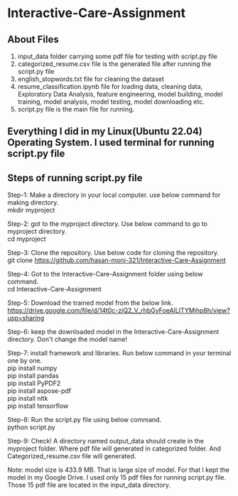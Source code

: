 # Interactive-Care-Assignment  

##   About Files
1. input_data folder carrying some pdf file for testing with script.py file 
2. categorized_resume.csv file is the generated file after running the script.py file
3. english_stopwords.txt file for cleaning the dataset
4. resume_classification.ipynb file for loading data, cleaning data, Exploratory Data Analysis, feature engineering, model building, model training, model analysis, model testing, model downloading etc.    
5. script.py file is the main file for running.


##   Everything I did in my Linux(Ubuntu 22.04) Operating System. I used terminal for running script.py file    

##   Steps of running script.py file 

Step-1:   Make a directory in your local computer. use below command for making directory.   
mkdir myproject 


Step-2: got to the myproject directory. Use below command to go to myproject directory.   
cd myproject 


Step-3:   Clone the repository. Use below code for cloning the repository.     
git clone https://github.com/hasan-moni-321/Interactive-Care-Assignment


Step-4:   Got to the Interactive-Care-Assignment folder using below command.  
cd Interactive-Care-Assignment


Step-5:   Download the trained model from the below link. 
https://drive.google.com/file/d/14t0c-ziQ2_V_rhbGvFoeAlLITYMjhp8h/view?usp=sharing


Step-6: keep the downloaded model in the Interactive-Care-Assignment directory. Don't change the model name! 


Step-7: install framework and libraries. Run below command in your terminal one by one.  
pip install numpy   
pip install pandas   
pip install PyPDF2    
pip install aspose-pdf   
pip install nltk   
pip install tensorflow   


Step-8: Run the script.py file using below command.   
python script.py


Step-9:  Check! A directory named output_data should create in the myproject folder. Where pdf file will generated in categorized folder. And Categorized_resume.csv file will generated.    



Note: model size is 433.9 MB. That is large size of model. For that I kept the model in my Google Drive. I used only 15 pdf files for running script.py file. Those 15 pdf file are located in the input_data directory. 
